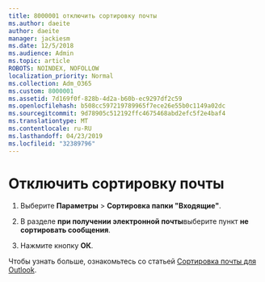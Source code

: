 ```yaml
---
title: 8000001 отключить сортировку почты
ms.author: daeite
author: daeite
manager: jackiesm
ms.date: 12/5/2018
ms.audience: Admin
ms.topic: article
ROBOTS: NOINDEX, NOFOLLOW
localization_priority: Normal
ms.collection: Adm_O365
ms.custom: 8000001
ms.assetid: 7d169f0f-828b-4d2a-b60b-ec9297df2c59
ms.openlocfilehash: b508cc597219789965f7ece26e55b0c1149a02dc
ms.sourcegitcommit: 9d78905c512192ffc4675468abd2efc5f2e4baf4
ms.translationtype: MT
ms.contentlocale: ru-RU
ms.lasthandoff: 04/23/2019
ms.locfileid: "32389796"
---
```

# <a name="turn-off-focused-inbox"></a>Отключить сортировку почты

1. Выберите **Параметры** \> **Сортировка папки "Входящие"**.  
    
2. В разделе **при получении электронной почты**выберите пункт **не сортировать сообщения**.
    
3. Нажмите кнопку **ОК**.
    
Чтобы узнать больше, ознакомьтесь со статьей [Сортировка почты для Outlook](https://go.microsoft.com/fwlink/p/?linkid=873108).
  

